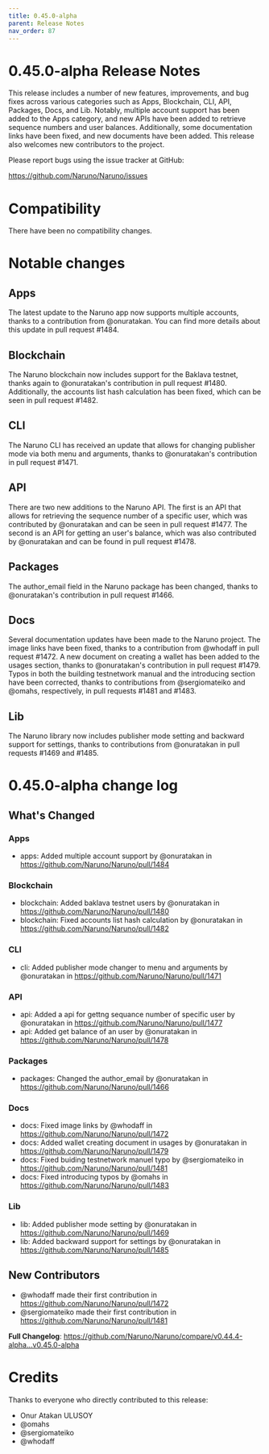 ```yaml
---
title: 0.45.0-alpha
parent: Release Notes
nav_order: 87
---
```


# 0.45.0-alpha Release Notes

This release includes a number of new features, improvements, and bug fixes across various categories such as Apps, Blockchain, CLI, API, Packages, Docs, and Lib. Notably, multiple account support has been added to the Apps category, and new APIs have been added to retrieve sequence numbers and user balances. Additionally, some documentation links have been fixed, and new documents have been added. This release also welcomes new contributors to the project.

Please report bugs using the issue tracker at GitHub:

<https://github.com/Naruno/Naruno/issues>

# Compatibility

There have been no compatibility changes.

# Notable changes

## Apps
The latest update to the Naruno app now supports multiple accounts, thanks to a contribution from @onuratakan. You can find more details about this update in pull request #1484.

## Blockchain
The Naruno blockchain now includes support for the Baklava testnet, thanks again to @onuratakan's contribution in pull request #1480. Additionally, the accounts list hash calculation has been fixed, which can be seen in pull request #1482.

## CLI
The Naruno CLI has received an update that allows for changing publisher mode via both menu and arguments, thanks to @onuratakan's contribution in pull request #1471.

## API
There are two new additions to the Naruno API. The first is an API that allows for retrieving the sequence number of a specific user, which was contributed by @onuratakan and can be seen in pull request #1477. The second is an API for getting an user's balance, which was also contributed by @onuratakan and can be found in pull request #1478.

## Packages
The author_email field in the Naruno package has been changed, thanks to @onuratakan's contribution in pull request #1466.

## Docs
Several documentation updates have been made to the Naruno project. The image links have been fixed, thanks to a contribution from @whodaff in pull request #1472. A new document on creating a wallet has been added to the usages section, thanks to @onuratakan's contribution in pull request #1479. Typos in both the building testnetwork manual and the introducing section have been corrected, thanks to contributions from @sergiomateiko and @omahs, respectively, in pull requests #1481 and #1483.

## Lib
The Naruno library now includes publisher mode setting and backward support for settings, thanks to contributions from @onuratakan in pull requests #1469 and #1485.

# 0.45.0-alpha change log

<!-- Release notes generated using configuration in .github/release.yml at master -->

## What's Changed
### Apps
* apps: Added multiple account support by @onuratakan in https://github.com/Naruno/Naruno/pull/1484
### Blockchain
* blockchain: Added baklava testnet users by @onuratakan in https://github.com/Naruno/Naruno/pull/1480
* blockchain: Fixed accounts list hash calculation by @onuratakan in https://github.com/Naruno/Naruno/pull/1482
### CLI
* cli: Added publisher mode changer to menu and arguments by @onuratakan in https://github.com/Naruno/Naruno/pull/1471
### API
* api: Added a api for gettng sequance number of specific user by @onuratakan in https://github.com/Naruno/Naruno/pull/1477
* api: Added get balance of an user by @onuratakan in https://github.com/Naruno/Naruno/pull/1478
### Packages
* packages: Changed the author_email by @onuratakan in https://github.com/Naruno/Naruno/pull/1466
### Docs
* docs: Fixed image links by @whodaff in https://github.com/Naruno/Naruno/pull/1472
* docs: Added wallet creating document in usages by @onuratakan in https://github.com/Naruno/Naruno/pull/1479
* docs: Fixed buiding testnetwork manuel typo by @sergiomateiko in https://github.com/Naruno/Naruno/pull/1481
* docs: Fixed introducing typos by @omahs in https://github.com/Naruno/Naruno/pull/1483
### Lib
* lib: Added publisher mode setting by @onuratakan in https://github.com/Naruno/Naruno/pull/1469
* lib: Added backward support for settings by @onuratakan in https://github.com/Naruno/Naruno/pull/1485

## New Contributors
* @whodaff made their first contribution in https://github.com/Naruno/Naruno/pull/1472
* @sergiomateiko made their first contribution in https://github.com/Naruno/Naruno/pull/1481

**Full Changelog**: https://github.com/Naruno/Naruno/compare/v0.44.4-alpha...v0.45.0-alpha

# Credits

Thanks to everyone who directly contributed to this release:

- Onur Atakan ULUSOY
- @omahs
- @sergiomateiko
- @whodaff
